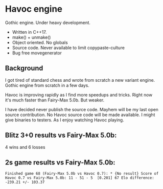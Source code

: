 # Havoc engine
Gothic engine. Under heavy development.

- Written in C++17. 
- make() + unmake()
- Object oriented. No globals
- Source code. Never available to limit copypaste-culture
- Bug free movegenerator

## Background
I got tired of standard chess and wrote from scratch a new variant engine.
Gothic engine from scratch in a few days.

Havoc is improving rapidly as I find more speedups and tricks.
Right now it's much faster than Fairy-Max 5.0b.
But weaker.

I have decided never publish the source code. 
Mayhem will be my last open source contribution.
No Havoc source code will be made available. 
I might give binaries to testers. 
As I enjoy watching Havoc playing.

## Blitz 3+0 results vs Fairy-Max 5.0b: 
4 wins and 6 losses

## 2s game results vs Fairy-Max 5.0b:
`
Finished game 68 (Fairy-Max 5.0b vs Havoc 0.7): * {No result}
Score of Havoc 0.7 vs Fairy-Max 5.0b: 11 - 51 - 5  [0.201] 67
Elo difference: -239.21 +/- 103.37
`
